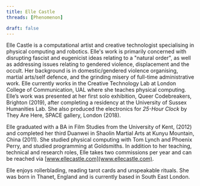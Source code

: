```yaml
---
title: Elle Castle
threads: [Phenomenon]

draft: false
---
```


Elle Castle is a computational artist and creative technologist specialising in physical computing and robotics. Elle's work is primarily concerned with disrupting fascist and eugenicist ideas relating to a "natural order", as well as addressing issues relating to gendered violence, displacement and the occult. Her background is in domestic/gendered violence organising, martial arts/self defence, and the grinding misery of full-time administrative work. Elle currently works in the Creative Technology Lab at London College of Communication, UAL where she teaches physical computing. Elle’s work was presented at her first solo exhibition, Queer Codebreakers, Brighton (2019), after completing a residency at the University of Sussex Humanities Lab. She also produced the electronics for _25-Hour Clock_ by They Are Here, SPACE gallery, London (2018). 

Elle graduated with a BA in Film Studies from the University of Kent, (2012) and completed her third Duanwei in Shaolin Martial Arts at Kunyu Mountain, China  (2011). She studied physical computing with Tom Lynch and Phoenix Perry, and studied programming at Goldsmiths. In addition to her teaching, technical and research roles, Elle takes two commissions per year and can be reached via [www.ellecastle.com](www.ellecastle.com).

Elle enjoys rollerblading, reading tarot cards and unspeakable rituals. She was born in Thanet, England and is currently based in South East London.